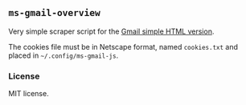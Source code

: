 ## `ms-gmail-overview`

Very simple scraper script for the [Gmail simple HTML version](https://mail.google.com/mail/?ui=html&zy=h).

The cookies file must be in Netscape format, named `cookies.txt` and placed in `~/.config/ms-gmail-js`.

### License

MIT license.
